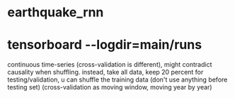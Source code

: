 # earthquake_rnn
# tensorboard --logdir=main/runs

continuous time-series (cross-validation is different), might contradict causality when shuffling.
instead, take all data, keep 20 percent for testing/validation, u can shuffle the training data
(don't use anything before testing set) (cross-validation as moving window, moving year by year)